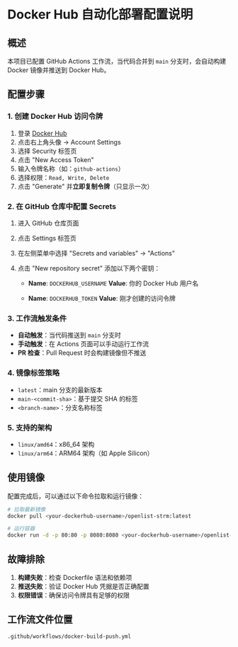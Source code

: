 # Docker Hub 自动化部署配置说明

## 概述

本项目已配置 GitHub Actions 工作流，当代码合并到 `main` 分支时，会自动构建 Docker 镜像并推送到 Docker Hub。

## 配置步骤

### 1. 创建 Docker Hub 访问令牌

1. 登录 [Docker Hub](https://hub.docker.com/)
2. 点击右上角头像 → Account Settings
3. 选择 Security 标签页
4. 点击 "New Access Token"
5. 输入令牌名称（如：`github-actions`）
6. 选择权限：`Read, Write, Delete`
7. 点击 "Generate" 并**立即复制令牌**（只显示一次）

### 2. 在 GitHub 仓库中配置 Secrets

1. 进入 GitHub 仓库页面
2. 点击 Settings 标签页
3. 在左侧菜单中选择 "Secrets and variables" → "Actions"
4. 点击 "New repository secret" 添加以下两个密钥：

   - **Name**: `DOCKERHUB_USERNAME`
     **Value**: 你的 Docker Hub 用户名
   
   - **Name**: `DOCKERHUB_TOKEN`
     **Value**: 刚才创建的访问令牌

### 3. 工作流触发条件

- **自动触发**：当代码推送到 `main` 分支时
- **手动触发**：在 Actions 页面可以手动运行工作流
- **PR 检查**：Pull Request 时会构建镜像但不推送

### 4. 镜像标签策略

- `latest`：main 分支的最新版本
- `main-<commit-sha>`：基于提交 SHA 的标签
- `<branch-name>`：分支名称标签

### 5. 支持的架构

- `linux/amd64`：x86_64 架构
- `linux/arm64`：ARM64 架构（如 Apple Silicon）

## 使用镜像

配置完成后，可以通过以下命令拉取和运行镜像：

```bash
# 拉取最新镜像
docker pull <your-dockerhub-username>/openlist-strm:latest

# 运行容器
docker run -d -p 80:80 -p 8080:8080 <your-dockerhub-username>/openlist-strm:latest
```

## 故障排除

1. **构建失败**：检查 Dockerfile 语法和依赖项
2. **推送失败**：验证 Docker Hub 凭据是否正确配置
3. **权限错误**：确保访问令牌具有足够的权限

## 工作流文件位置

`.github/workflows/docker-build-push.yml`